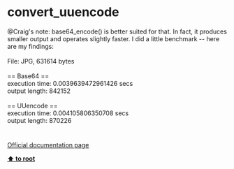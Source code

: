 # convert_uuencode




<div class="phpcode"><span class="html">
@Craig&apos;s note: base64_encode() is better suited for that. In fact, it produces smaller output and operates slightly faster. I did a little benchmark -- here are my findings:<br><br>File: JPG, 631614 bytes<br><br>== Base64 ==<br>execution time: 0.0039639472961426 secs<br>output length: 842152<br><br>== UUencode ==<br>execution time: 0.004105806350708 secs<br>output length: 870226</span>
</div>
  

#

[Official documentation page](https://www.php.net/manual/en/function.convert-uuencode.php)

**[⬆ to root](/)**